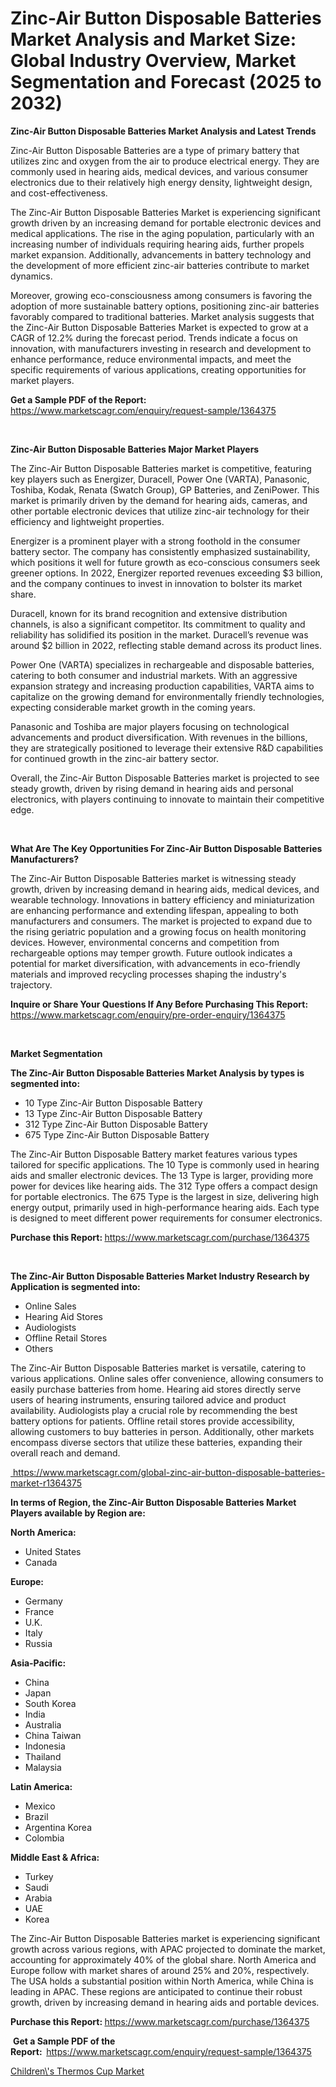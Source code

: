 <p><h1>Zinc-Air Button Disposable Batteries Market Analysis and Market Size: Global Industry Overview, Market Segmentation and Forecast (2025 to 2032)</h1></p><p><strong>Zinc-Air Button Disposable Batteries Market Analysis and Latest Trends</strong></p>
<p><p>Zinc-Air Button Disposable Batteries are a type of primary battery that utilizes zinc and oxygen from the air to produce electrical energy. They are commonly used in hearing aids, medical devices, and various consumer electronics due to their relatively high energy density, lightweight design, and cost-effectiveness. </p><p>The Zinc-Air Button Disposable Batteries Market is experiencing significant growth driven by an increasing demand for portable electronic devices and medical applications. The rise in the aging population, particularly with an increasing number of individuals requiring hearing aids, further propels market expansion. Additionally, advancements in battery technology and the development of more efficient zinc-air batteries contribute to market dynamics.</p><p>Moreover, growing eco-consciousness among consumers is favoring the adoption of more sustainable battery options, positioning zinc-air batteries favorably compared to traditional batteries. Market analysis suggests that the Zinc-Air Button Disposable Batteries Market is expected to grow at a CAGR of 12.2% during the forecast period. Trends indicate a focus on innovation, with manufacturers investing in research and development to enhance performance, reduce environmental impacts, and meet the specific requirements of various applications, creating opportunities for market players.</p></p>
<p><strong>Get a Sample PDF of the Report:&nbsp;</strong> <a href="https://www.marketscagr.com/enquiry/request-sample/1364375?utm_campaign=3220&utm_medium=2&utm_source=Github&utm_content=ia&utm_term=05042025&utm_id=zinc-air-button-disposable-batteries">https://www.marketscagr.com/enquiry/request-sample/1364375</a></p>
<p>&nbsp;</p>
<p><strong>Zinc-Air Button Disposable Batteries Major Market Players</strong></p>
<p><p>The Zinc-Air Button Disposable Batteries market is competitive, featuring key players such as Energizer, Duracell, Power One (VARTA), Panasonic, Toshiba, Kodak, Renata (Swatch Group), GP Batteries, and ZeniPower. This market is primarily driven by the demand for hearing aids, cameras, and other portable electronic devices that utilize zinc-air technology for their efficiency and lightweight properties.</p><p>Energizer is a prominent player with a strong foothold in the consumer battery sector. The company has consistently emphasized sustainability, which positions it well for future growth as eco-conscious consumers seek greener options. In 2022, Energizer reported revenues exceeding $3 billion, and the company continues to invest in innovation to bolster its market share.</p><p>Duracell, known for its brand recognition and extensive distribution channels, is also a significant competitor. Its commitment to quality and reliability has solidified its position in the market. Duracell’s revenue was around $2 billion in 2022, reflecting stable demand across its product lines.</p><p>Power One (VARTA) specializes in rechargeable and disposable batteries, catering to both consumer and industrial markets. With an aggressive expansion strategy and increasing production capabilities, VARTA aims to capitalize on the growing demand for environmentally friendly technologies, expecting considerable market growth in the coming years.</p><p>Panasonic and Toshiba are major players focusing on technological advancements and product diversification. With revenues in the billions, they are strategically positioned to leverage their extensive R&D capabilities for continued growth in the zinc-air battery sector.</p><p>Overall, the Zinc-Air Button Disposable Batteries market is projected to see steady growth, driven by rising demand in hearing aids and personal electronics, with players continuing to innovate to maintain their competitive edge.</p></p>
<p>&nbsp;</p>
<p><strong>What Are The Key Opportunities For Zinc-Air Button Disposable Batteries Manufacturers?</strong></p>
<p><p>The Zinc-Air Button Disposable Batteries market is witnessing steady growth, driven by increasing demand in hearing aids, medical devices, and wearable technology. Innovations in battery efficiency and miniaturization are enhancing performance and extending lifespan, appealing to both manufacturers and consumers. The market is projected to expand due to the rising geriatric population and a growing focus on health monitoring devices. However, environmental concerns and competition from rechargeable options may temper growth. Future outlook indicates a potential for market diversification, with advancements in eco-friendly materials and improved recycling processes shaping the industry's trajectory.</p></p>
<p><strong>Inquire or Share Your Questions If Any Before Purchasing This Report:</strong> <a href="https://www.marketscagr.com/enquiry/pre-order-enquiry/1364375?utm_campaign=3220&utm_medium=2&utm_source=Github&utm_content=ia&utm_term=05042025&utm_id=zinc-air-button-disposable-batteries">https://www.marketscagr.com/enquiry/pre-order-enquiry/1364375</a></p>
<p>&nbsp;</p>
<p><strong>Market Segmentation</strong></p>
<p><strong>The Zinc-Air Button Disposable Batteries Market Analysis by types is segmented into:</strong></p>
<p><ul><li>10 Type Zinc-Air Button Disposable Battery</li><li>13 Type Zinc-Air Button Disposable Battery</li><li>312 Type Zinc-Air Button Disposable Battery</li><li>675 Type Zinc-Air Button Disposable Battery</li></ul></p>
<p><p>The Zinc-Air Button Disposable Battery market features various types tailored for specific applications. The 10 Type is commonly used in hearing aids and smaller electronic devices. The 13 Type is larger, providing more power for devices like hearing aids. The 312 Type offers a compact design for portable electronics. The 675 Type is the largest in size, delivering high energy output, primarily used in high-performance hearing aids. Each type is designed to meet different power requirements for consumer electronics.</p></p>
<p><strong>Purchase this Report:&nbsp;</strong><a href="https://www.marketscagr.com/purchase/1364375?utm_campaign=3220&utm_medium=2&utm_source=Github&utm_content=ia&utm_term=05042025&utm_id=zinc-air-button-disposable-batteries">https://www.marketscagr.com/purchase/1364375</a></p>
<p>&nbsp;</p>
<p><strong>The Zinc-Air Button Disposable Batteries Market Industry Research by Application is segmented into:</strong></p>
<p><ul><li>Online Sales</li><li>Hearing Aid Stores</li><li>Audiologists</li><li>Offline Retail Stores</li><li>Others</li></ul></p>
<p><p>The Zinc-Air Button Disposable Batteries market is versatile, catering to various applications. Online sales offer convenience, allowing consumers to easily purchase batteries from home. Hearing aid stores directly serve users of hearing instruments, ensuring tailored advice and product availability. Audiologists play a crucial role by recommending the best battery options for patients. Offline retail stores provide accessibility, allowing customers to buy batteries in person. Additionally, other markets encompass diverse sectors that utilize these batteries, expanding their overall reach and demand.</p></p>
<p><a href="https://www.marketscagr.com/global-zinc-air-button-disposable-batteries-market-r1364375?utm_campaign=3220&utm_medium=2&utm_source=Github&utm_content=ia&utm_term=05042025&utm_id=zinc-air-button-disposable-batteries">&nbsp;https://www.marketscagr.com/global-zinc-air-button-disposable-batteries-market-r1364375</a></p>
<p><strong>In terms of Region, the Zinc-Air Button Disposable Batteries Market Players available by Region are:</strong></p>
<p>
    <p> <strong> North America: </strong>
        <ul>
            <li>United States</li>
            <li>Canada</li>
        </ul>
        </p> 
    <p> <strong> Europe: </strong>
        <ul>
            <li>Germany</li>
            <li>France</li>
            <li>U.K.</li>
            <li>Italy</li>
            <li>Russia</li>
        </ul>
        </p> 
    <p> <strong> Asia-Pacific: </strong>
        <ul>
            <li>China</li>
            <li>Japan</li>
            <li>South Korea</li>
            <li>India</li>
            <li>Australia</li>
            <li>China Taiwan</li>
            <li>Indonesia</li>
            <li>Thailand</li>
            <li>Malaysia</li>
        </ul>
        </p> 
    <p> <strong> Latin America: </strong>
        <ul>
            <li>Mexico</li>
            <li>Brazil</li>
            <li>Argentina Korea</li>
            <li>Colombia</li>
        </ul>
        </p> 
    <p> <strong> Middle East & Africa: </strong>
        <ul>
            <li>Turkey</li>
            <li>Saudi</li>
            <li>Arabia</li>
            <li>UAE</li>
            <li>Korea</li>
        </ul>
    </p>
    </p>
<p><p>The Zinc-Air Button Disposable Batteries market is experiencing significant growth across various regions, with APAC projected to dominate the market, accounting for approximately 40% of the global share. North America and Europe follow with market shares of around 25% and 20%, respectively. The USA holds a substantial position within North America, while China is leading in APAC. These regions are anticipated to continue their robust growth, driven by increasing demand in hearing aids and portable devices.</p></p>
<p><strong>Purchase this Report: </strong><a href="https://www.marketscagr.com/purchase/1364375?utm_campaign=3220&utm_medium=2&utm_source=Github&utm_content=ia&utm_term=05042025&utm_id=zinc-air-button-disposable-batteries">https://www.marketscagr.com/purchase/1364375</a></p>
<p>&nbsp;<strong>Get a Sample PDF of the Report:&nbsp;&nbsp;</strong><a href="https://www.marketscagr.com/enquiry/request-sample/1364375?utm_campaign=3220&utm_medium=2&utm_source=Github&utm_content=ia&utm_term=05042025&utm_id=zinc-air-button-disposable-batteries">https://www.marketscagr.com/enquiry/request-sample/1364375</a></p>
<p><strong></strong></p>
<p><p><a href="https://github.com/samesdufloiw/Market-Research-Report-List-1/blob/main/childrens-thermos-cup-market.md?utm_campaign=3220&utm_medium=2&utm_source=Github&utm_content=ia&utm_term=05042025&utm_id=zinc-air-button-disposable-batteries">Children\'s Thermos Cup Market</a></p></p>